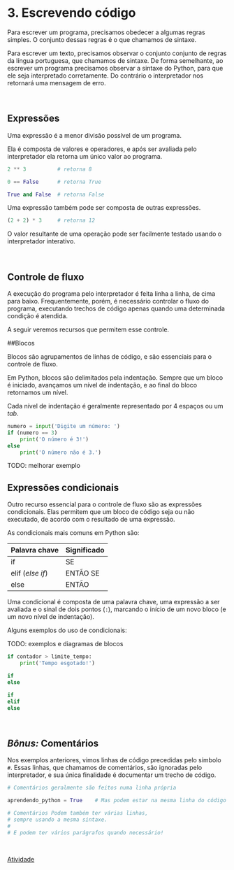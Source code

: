 # 3. Escrevendo código

Para escrever um programa, precisamos obedecer a algumas regras simples. O conjunto dessas regras é o que chamamos de sintaxe.

Para escrever um texto, precisamos observar o conjunto conjunto de regras da língua portuguesa, que chamamos de sintaxe. De forma semelhante, ao escrever um programa precisamos observar a sintaxe do Python,  para que ele seja interpretado corretamente. Do contrário o interpretador nos retornará uma mensagem de erro.

<br>

## Expressões

Uma expressão é a menor divisão possível de um programa.

Ela é composta de valores e operadores, e após ser avaliada pelo interpretador ela retorna um único valor ao programa.

```Python
2 ** 3          # retorna 8
```
```Python
0 == False      # retorna True
```
```Python
True and False  # retorna False
```
Uma expressão também pode ser composta de outras expressões.

```Python
(2 + 2) * 3     # retorna 12
```
O valor resultante de uma operação pode ser facilmente testado usando o interpretador interativo.

<br>

## Controle de fluxo

A execução do programa pelo interpretador é feita linha a linha, de cima para baixo. Frequentemente, porém, é necessário controlar o fluxo do programa, executando trechos de código apenas quando uma determinada condição é atendida. 

A seguir veremos recursos que permitem esse controle.

##Blocos

Blocos são agrupamentos de linhas de código, e são essenciais para o controle de fluxo. 

Em Python, blocos são delimitados pela indentação. Sempre que um bloco é iniciado, avançamos um nível de indentação, e ao final do bloco retornamos um nível.

Cada nível de indentação é geralmente representado por 4 espaços ou um *tab*.

```Python
numero = input('Digite um número: ')
if (numero == 3)
    print('O número é 3!')
else
    print('O número não é 3.')
```
TODO: melhorar exemplo
<br>

## Expressões condicionais

Outro recurso essencial para o controle de fluxo são as expressões condicionais. Elas permitem que um bloco de código seja ou não executado, de acordo com o resultado de uma expressão.

As condicionais mais comuns em Python são:

| Palavra chave | Significado |
| ---- | ---------------- |
| if  | SE |
| elif (*else if*) | ENTÃO SE |
| else  | ENTÃO |


Uma condicional é composta de uma palavra chave, uma expressão a ser avaliada e o sinal de dois pontos (`:`), marcando o início de um novo bloco (e um novo nível de indentação).

Alguns exemplos do uso de condicionais:

TODO: exemplos e diagramas de blocos

```Python
if contador > limite_tempo:
    print('Tempo esgotado!')
```


```Python
if
else
```


```Python
if
elif
else
```
<br>

## *Bônus:* Comentários

Nos exemplos anteriores, vimos linhas de código precedidas pelo símbolo `#`. Essas linhas, que chamamos de comentários, são ignoradas pelo interpretador, e sua única finalidade é documentar um trecho de código.

```Python
# Comentários geralmente são feitos numa linha própria

aprendendo_python = True    # Mas podem estar na mesma linha do código

# Comentários Podem também ter várias linhas,
# sempre usando a mesma sintaxe.
#
# E podem ter vários parágrafos quando necessário!
```

<br>

[Atividade](./4_Atividade.md)

